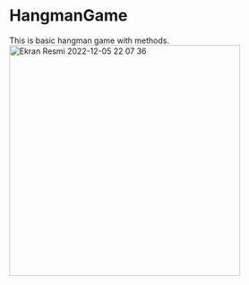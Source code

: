 # HangmanGame
This is basic hangman game with methods. 
<img width="412" alt="Ekran Resmi 2022-12-05 22 07 36" src="https://user-images.githubusercontent.com/89778160/205721970-49871526-b2b6-41ca-b991-764e58837df0.png">

